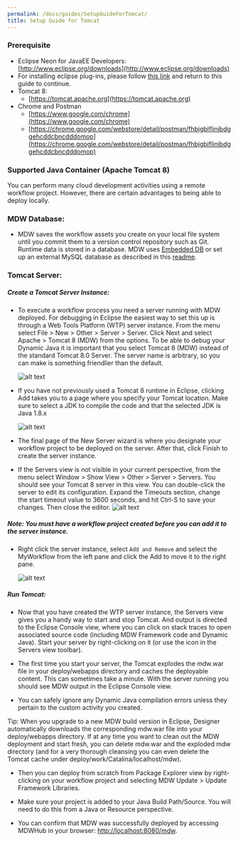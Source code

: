 ```yaml
---
permalink: /docs/guides/SetupGuideForTomcat/
title: Setup Guide for Tomcat
---
```


### Prerequisite
 - Eclipse Neon for JavaEE Developers:  
   [http://www.eclipse.org/downloads](http://www.eclipse.org/downloads)
 - For installing eclipse plug-ins, please follow [this link](../InstallEclipsePluginsGuide/) and return to this guide to continue.
 - Tomcat 8:
     - [https://tomcat.apache.org](https://tomcat.apache.org)
 - Chrome and Postman
     - [https://www.google.com/chrome](https://www.google.com/chrome)     
     - [https://chrome.google.com/webstore/detail/postman/fhbjgbiflinjbdggehcddcbncdddomop](https://chrome.google.com/webstore/detail/postman/fhbjgbiflinjbdggehcddcbncdddomop)
     
### Supported Java Container (Apache Tomcat 8)  
You can perform many cloud development activities using a remote workflow project.  However, there are certain advantages to being able to deploy locally.  

### MDW Database:
- MDW saves the workflow assets you create on your local file system until you commit them to a version control repository such as Git.  Runtime data is stored in a database. MDW uses [Embedded DB](https://github.com/CenturyLinkCloud/mdw/blob/master/mdw-workflow/assets/com/centurylink/mdw/db/readme.md) or set up an external MySQL database as described in this [readme](https://github.com/CenturyLinkCloud/mdw/blob/master/mdw/database/mysql/readme.txt).
  
### Tomcat Server:
 
##### Create a Tomcat Server Instance:
- To execute a workflow process you need a server running with MDW deployed.  For debugging in Eclipse the easiest way to set this up is through a Web Tools Platform (WTP) server instance. 
  From the menu select File > New > Other > Server > Server.  Click Next and select Apache > Tomcat 8 (MDW) from the options.  To be able to debug your Dynamic Java it is important 
  that you select Tomcat 8 (MDW) instead of the standard Tomcat 8.0 Server.  The server name is arbitrary, so you can make is something friendlier than the default.
  
  ![alt text](../images/addTomcatServer.png "addTomcatServer")
  
- If you have not previously used a Tomcat 8 runtime in Eclipse, clicking Add takes you to a page where you specify your Tomcat location.   Make sure to select a JDK to compile the code 
  and that the selected JDK is Java 1.8.x
  
   ![alt text](../images/addTomcatServer2.png "addTomcatServer2")
 
- The final page of the New Server wizard is where you designate your workflow project to be deployed on the server.  After that, click Finish to create the server instance.

- If the Servers view is not visible in your current perspective, from the menu select Window > Show View > Other > Server > Servers.  You should see your Tomcat 8 server in this view.  You can 
  double-click the server to edit its configuration.  Expand the Timeouts section, change the start timeout value to 3600 seconds, and hit Ctrl-S to save your changes.  Then close the editor.
   ![alt text](../images/addTomcatServer3.png "addTomcatServer3")
   
##### Note: You must have a workflow project created before you can add it to the server instance.
- Right click the server instance, select `Add and Remove` and select the MyWorkflow from the left pane and click the Add to move it to the right pane. 
  
   ![alt text](../images/addTomcatServer4.png "addTomcatServer4")

##### Run Tomcat:
- Now that you have created the WTP server instance, the Servers view gives you a handy way to start and stop Tomcat.  And output is directed to the Eclipse Console view, where you can click on 
  stack traces to open associated source code (including MDW Framework code and Dynamic Java).  Start your server by right-clicking on it (or use the icon in the Servers view toolbar).
  
- The first time you start your server, the Tomcat explodes the mdw.war file in your deploy/webapps directory and caches the deployable content.  This can sometimes take a minute.  With the server 
  running you should see MDW output in the Eclipse Console view. 
  
 - You can safely ignore any Dynamic Java compilation errors unless they pertain to the custom activity you created. 
  
  Tip: When you upgrade to a new MDW build version in Eclipse, Designer automatically downloads the corresponding mdw.war file into your deploy/webapps directory.  If at any time you want to 
  clean out the MDW deployment and start fresh, you can delete mdw.war and the exploded mdw directory (and for a very thorough cleansing you can even delete the Tomcat cache under 
  deploy/work/Catalina/localhost/mdw).  
  
- Then you can deploy from scratch from Package Explorer view by right-clicking on your workflow project and selecting MDW Update > Update Framework Libraries.
  
- Make sure your project is added to your Java Build Path/Source. You will need to do this from a Java or Resource perspective. 

- You can confirm that MDW was successfully deployed by accessing MDWHub in your browser: [http://localhost:8080/mdw](http://localhost:8080/mdw).
 